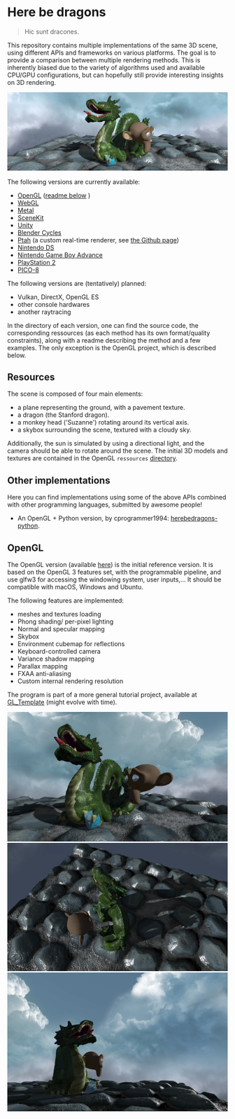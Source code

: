 # Here be dragons

> Hic sunt dracones.

This repository contains multiple implementations of the same 3D scene, using different APIs and frameworks on various platforms. The goal is to provide a comparison between multiple rendering methods. This is inherently biased due to the variety of algorithms used and available CPU/GPU configurations, but can hopefully still provide interesting insights on 3D rendering.

![](images/image.png)

The following versions are currently available:

- [OpenGL](https://github.com/kosua20/GL_Template/tree/224031a29a02fc0aa09ebb808417d5607df698fd) ([readme below](#opengl) )
- [WebGL](https://github.com/kosua20/herebedragons/tree/master/webgl)
- [Metal](https://github.com/kosua20/herebedragons/tree/master/metal)
- [SceneKit](https://github.com/kosua20/herebedragons/tree/master/scenekit)
- [Unity](https://github.com/kosua20/herebedragons/tree/master/unity)
- [Blender Cycles](https://github.com/kosua20/herebedragons/tree/master/cycles)
- [Ptah](https://github.com/kosua20/herebedragons/tree/master/ptah) (a custom real-time renderer, see [the Github page](https://github.com/kosua20/PtahRenderer/))
- [Nintendo DS](https://github.com/kosua20/herebedragons/tree/master/nds)
- [Nintendo Game Boy Advance](https://github.com/kosua20/herebedragons/tree/master/gba)
- [PlayStation 2](https://github.com/kosua20/herebedragons/tree/master/ps2)  
- [PICO-8](https://github.com/kosua20/herebedragons/tree/master/pico8) 

The following versions are (tentatively) planned:

- Vulkan, DirectX, OpenGL ES
- other console hardwares
- another raytracing

In the directory of each version, one can find the source code, the corresponding ressources (as each method has its own format/quality constraints), along with a readme describing the method and a few examples. The only exception is the OpenGL project, which is described below.

## Resources
The scene is composed of four main elements:

- a plane representing the ground, with a pavement texture.
- a dragon (the Stanford dragon).
- a monkey head ('Suzanne') rotating around its vertical axis.
- a skybox surrounding the scene, textured with a cloudy sky.

Additionally, the sun is simulated by using a directional light, and the camera should be able to rotate around the scene.
The initial 3D models and textures are contained in the OpenGL `ressources` [directory](https://github.com/kosua20/GL_Template/tree/3de4e116cdd24df300fda42326a7a4e431f7f861/ressources).

## Other implementations
Here you can find implementations using some of the above APIs combined with other programming languages, submitted by awesome people!

- An OpenGL + Python version, by cprogrammer1994: [herebedragons-python](https://github.com/cprogrammer1994/herebedragons-python).

## OpenGL
The OpenGL version (available [here](https://github.com/kosua20/GL_Template/tree/224031a29a02fc0aa09ebb808417d5607df698fd)) is the initial reference version. It is based on the OpenGL 3 features set, with the programmable pipeline, and use glfw3 for accessing the windowing system, user inputs,... It should be compatible with macOS, Windows and Ubuntu.

The following features are implemented:

- meshes and textures loading
- Phong shading/ per-pixel lighting
- Normal and specular mapping
- Skybox
- Environment cubemap for reflections
- Keyboard-controlled camera
- Variance shadow mapping
- Parallax mapping
- FXAA anti-aliasing
- Custom internal rendering resolution

The program is part of a more general tutorial project, available at [GL\_Template](https://github.com/kosua20/GL_Template) (might evolve with time).

![](images/opengl1.png)
![](images/opengl2.png)
![](images/opengl3.png)

